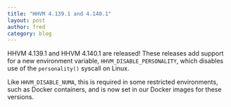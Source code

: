 ```yaml
---
title: "HHVM 4.139.1 and 4.140.1"
layout: post
author: fred
category: blog
---
```


HHVM 4.139.1 and HHVM 4.140.1 are released! These releases add support for a new
environment variable, `HHVM_DISABLE_PERSONALITY`, which disables use of the
`personality()` syscall on Linux.

Like `HHVM_DISABLE_NUMA`, this is required in some restricted environments, such
as Docker containers, and is now set in our Docker images for these
versions.
